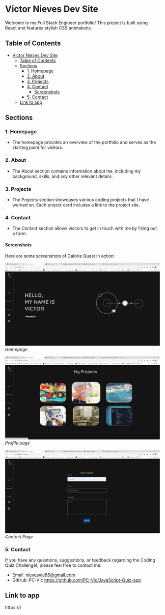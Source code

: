 # Victor Nieves Dev Site

Welcome to my Full Stack Engineer portfolio! This project is built using React and features stylish CSS animations.

## Table of Contents

- [Victor Nieves Dev Site](#victor-nieves-dev-site)
  - [Table of Contents](#table-of-contents)
  - [Sections](#sections)
    - [1. Homepage](#1-homepage)
    - [2. About](#2-about)
    - [3. Projects](#3-projects)
    - [4. Contact](#4-contact)
      - [Screenshots](#screenshots)
    - [5. Contact](#5-contact)
  - [Link to app](#link-to-app)

## Sections

### 1. Homepage

- The homepage provides an overview of the portfolio and serves as the starting point for visitors.


### 2. About

- The About section contains information about me, including my background, skills, and any other relevant details.


### 3. Projects

- The Projects section showcases various coding projects that I have worked on. Each project card includes a link to the project site.


### 4. Contact

- The Contact section allows visitors to get in touch with me by filling out a form.

#### Screenshots

Here are some screenshots of Calorie Quest in action:

![Screenshot 1](./Develop/src/assets/Screenshots/screenshot1.png)
*Homepage*

![Screenshot 2](./Develop/src/assets/Screenshots/screenshot2.png)
*Profile page*

![Screenshot 3](./Develop/src/assets/Screenshots/screenshot3.png)
*Contact Page*

### 5. Contact

If you have any questions, suggestions, or feedback regarding the Coding Quiz Challenge!, please feel free to contact me:

- Email: nievesvic86@gmail.com
- GitHub: PC-Vic https://github.com/PC-Vic/JavaScript-Quiz-app

## Link to app
 https:///
